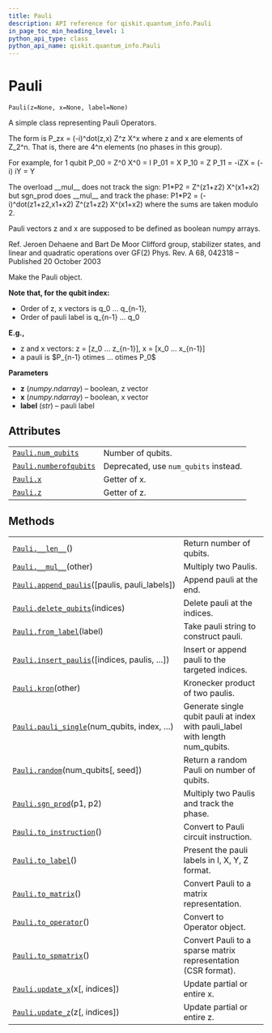 ```yaml
---
title: Pauli
description: API reference for qiskit.quantum_info.Pauli
in_page_toc_min_heading_level: 1
python_api_type: class
python_api_name: qiskit.quantum_info.Pauli
---
```


# Pauli

<span id="qiskit.quantum_info.Pauli" />

`Pauli(z=None, x=None, label=None)`

A simple class representing Pauli Operators.

The form is P\_zx = (-i)^dot(z,x) Z^z X^x where z and x are elements of Z\_2^n. That is, there are 4^n elements (no phases in this group).

For example, for 1 qubit P\_00 = Z^0 X^0 = I P\_01 = X P\_10 = Z P\_11 = -iZX = (-i) iY = Y

The overload \_\_mul\_\_ does not track the sign: P1\*P2 = Z^(z1+z2) X^(x1+x2) but sgn\_prod does \_\_mul\_\_ and track the phase: P1\*P2 = (-i)^dot(z1+z2,x1+x2) Z^(z1+z2) X^(x1+x2) where the sums are taken modulo 2.

Pauli vectors z and x are supposed to be defined as boolean numpy arrays.

Ref. Jeroen Dehaene and Bart De Moor Clifford group, stabilizer states, and linear and quadratic operations over GF(2) Phys. Rev. A 68, 042318 – Published 20 October 2003

Make the Pauli object.

**Note that, for the qubit index:**

*   Order of z, x vectors is q\_0 … q\_\{n-1},
*   Order of pauli label is q\_\{n-1} … q\_0

**E.g.,**

*   z and x vectors: z = \[z\_0 … z\_\{n-1}], x = \[x\_0 … x\_\{n-1}]
*   a pauli is \$P\_\{n-1} otimes … otimes P\_0\$

**Parameters**

*   **z** (*numpy.ndarray*) – boolean, z vector
*   **x** (*numpy.ndarray*) – boolean, x vector
*   **label** (*str*) – pauli label

## Attributes

|                                                                                                               |                                       |
| ------------------------------------------------------------------------------------------------------------- | ------------------------------------- |
| [`Pauli.num_qubits`](qiskit.quantum_info.Pauli.num_qubits "qiskit.quantum_info.Pauli.num_qubits")             | Number of qubits.                     |
| [`Pauli.numberofqubits`](qiskit.quantum_info.Pauli.numberofqubits "qiskit.quantum_info.Pauli.numberofqubits") | Deprecated, use `num_qubits` instead. |
| [`Pauli.x`](qiskit.quantum_info.Pauli.x "qiskit.quantum_info.Pauli.x")                                        | Getter of x.                          |
| [`Pauli.z`](qiskit.quantum_info.Pauli.z "qiskit.quantum_info.Pauli.z")                                        | Getter of z.                          |

## Methods

|                                                                                                                                      |                                                                                 |
| ------------------------------------------------------------------------------------------------------------------------------------ | ------------------------------------------------------------------------------- |
| [`Pauli.__len__`](qiskit.quantum_info.Pauli.__len__ "qiskit.quantum_info.Pauli.__len__")()                                           | Return number of qubits.                                                        |
| [`Pauli.__mul__`](qiskit.quantum_info.Pauli.__mul__ "qiskit.quantum_info.Pauli.__mul__")(other)                                      | Multiply two Paulis.                                                            |
| [`Pauli.append_paulis`](qiskit.quantum_info.Pauli.append_paulis "qiskit.quantum_info.Pauli.append_paulis")(\[paulis, pauli\_labels]) | Append pauli at the end.                                                        |
| [`Pauli.delete_qubits`](qiskit.quantum_info.Pauli.delete_qubits "qiskit.quantum_info.Pauli.delete_qubits")(indices)                  | Delete pauli at the indices.                                                    |
| [`Pauli.from_label`](qiskit.quantum_info.Pauli.from_label "qiskit.quantum_info.Pauli.from_label")(label)                             | Take pauli string to construct pauli.                                           |
| [`Pauli.insert_paulis`](qiskit.quantum_info.Pauli.insert_paulis "qiskit.quantum_info.Pauli.insert_paulis")(\[indices, paulis, …])    | Insert or append pauli to the targeted indices.                                 |
| [`Pauli.kron`](qiskit.quantum_info.Pauli.kron "qiskit.quantum_info.Pauli.kron")(other)                                               | Kronecker product of two paulis.                                                |
| [`Pauli.pauli_single`](qiskit.quantum_info.Pauli.pauli_single "qiskit.quantum_info.Pauli.pauli_single")(num\_qubits, index, …)       | Generate single qubit pauli at index with pauli\_label with length num\_qubits. |
| [`Pauli.random`](qiskit.quantum_info.Pauli.random "qiskit.quantum_info.Pauli.random")(num\_qubits\[, seed])                          | Return a random Pauli on number of qubits.                                      |
| [`Pauli.sgn_prod`](qiskit.quantum_info.Pauli.sgn_prod "qiskit.quantum_info.Pauli.sgn_prod")(p1, p2)                                  | Multiply two Paulis and track the phase.                                        |
| [`Pauli.to_instruction`](qiskit.quantum_info.Pauli.to_instruction "qiskit.quantum_info.Pauli.to_instruction")()                      | Convert to Pauli circuit instruction.                                           |
| [`Pauli.to_label`](qiskit.quantum_info.Pauli.to_label "qiskit.quantum_info.Pauli.to_label")()                                        | Present the pauli labels in I, X, Y, Z format.                                  |
| [`Pauli.to_matrix`](qiskit.quantum_info.Pauli.to_matrix "qiskit.quantum_info.Pauli.to_matrix")()                                     | Convert Pauli to a matrix representation.                                       |
| [`Pauli.to_operator`](qiskit.quantum_info.Pauli.to_operator "qiskit.quantum_info.Pauli.to_operator")()                               | Convert to Operator object.                                                     |
| [`Pauli.to_spmatrix`](qiskit.quantum_info.Pauli.to_spmatrix "qiskit.quantum_info.Pauli.to_spmatrix")()                               | Convert Pauli to a sparse matrix representation (CSR format).                   |
| [`Pauli.update_x`](qiskit.quantum_info.Pauli.update_x "qiskit.quantum_info.Pauli.update_x")(x\[, indices])                           | Update partial or entire x.                                                     |
| [`Pauli.update_z`](qiskit.quantum_info.Pauli.update_z "qiskit.quantum_info.Pauli.update_z")(z\[, indices])                           | Update partial or entire z.                                                     |

